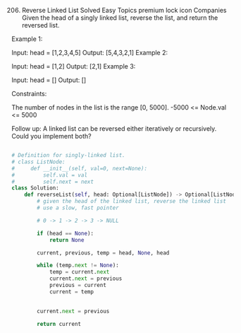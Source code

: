 206. Reverse Linked List
Solved
Easy
Topics
premium lock icon
Companies
Given the head of a singly linked list, reverse the list, and return the reversed list.

 

Example 1:


Input: head = [1,2,3,4,5]
Output: [5,4,3,2,1]
Example 2:


Input: head = [1,2]
Output: [2,1]
Example 3:

Input: head = []
Output: []
 

Constraints:

The number of nodes in the list is the range [0, 5000].
-5000 <= Node.val <= 5000
 

Follow up: A linked list can be reversed either iteratively or recursively. Could you implement both?


```python

# Definition for singly-linked list.
# class ListNode:
#     def __init__(self, val=0, next=None):
#         self.val = val
#         self.next = next
class Solution:
    def reverseList(self, head: Optional[ListNode]) -> Optional[ListNode]:
        # given the head of the linked list, reverse the linked list
        # use a slow, fast pointer

        # 0 -> 1 -> 2 -> 3 -> NULL 

        if (head == None):
            return None

        current, previous, temp = head, None, head

        while (temp.next != None):
            temp = current.next 
            current.next = previous
            previous = current
            current = temp
            

        current.next = previous

        return current

```
